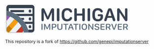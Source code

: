 ![Imputationserver Logo](logo.png)


This repository is a fork of https://github.com/genepi/imputationserver
